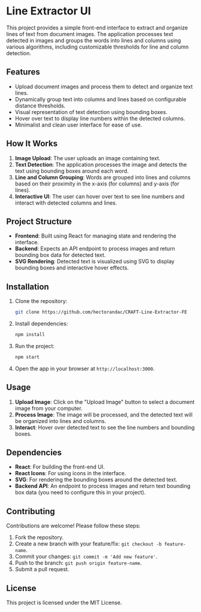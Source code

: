 # Line Extractor UI

This project provides a simple front-end interface to extract and organize lines of text from document images. The application processes text detected in images and groups the words into lines and columns using various algorithms, including customizable thresholds for line and column detection.

## Features

- Upload document images and process them to detect and organize text lines.
- Dynamically group text into columns and lines based on configurable distance thresholds.
- Visual representation of text detection using bounding boxes.
- Hover over text to display line numbers within the detected columns.
- Minimalist and clean user interface for ease of use.

## How It Works

1. **Image Upload**: The user uploads an image containing text.
2. **Text Detection**: The application processes the image and detects the text using bounding boxes around each word.
3. **Line and Column Grouping**: Words are grouped into lines and columns based on their proximity in the x-axis (for columns) and y-axis (for lines).
4. **Interactive UI**: The user can hover over text to see line numbers and interact with detected columns and lines.

## Project Structure

- **Frontend**: Built using React for managing state and rendering the interface.
- **Backend**: Expects an API endpoint to process images and return bounding box data for detected text.
- **SVG Rendering**: Detected text is visualized using SVG to display bounding boxes and interactive hover effects.

## Installation

1. Clone the repository:
   ```bash
   git clone https://github.com/hectorandac/CRAFT-Line-Extractor-FE
   ```

2. Install dependencies:
   ```bash
   npm install
   ```

3. Run the project:
   ```bash
   npm start
   ```

4. Open the app in your browser at `http://localhost:3000`.

## Usage

1. **Upload Image**: Click on the "Upload Image" button to select a document image from your computer.
2. **Process Image**: The image will be processed, and the detected text will be organized into lines and columns.
3. **Interact**: Hover over detected text to see the line numbers and bounding boxes.

## Dependencies

- **React**: For building the front-end UI.
- **React Icons**: For using icons in the interface.
- **SVG**: For rendering the bounding boxes around the detected text.
- **Backend API**: An endpoint to process images and return text bounding box data (you need to configure this in your project).

## Contributing

Contributions are welcome! Please follow these steps:

1. Fork the repository.
2. Create a new branch with your feature/fix: `git checkout -b feature-name`.
3. Commit your changes: `git commit -m 'Add new feature'`.
4. Push to the branch: `git push origin feature-name`.
5. Submit a pull request.

## License

This project is licensed under the MIT License.